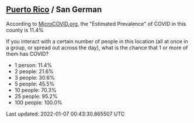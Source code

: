 
## [Puerto Rico](/united-states/puerto-rico) / San German

According to [MicroCOVID.org](http://microcovid.org),
the "Estimated Prevalence" of COVID in this county is 11.4%

If you interact with a certain number of people in this location
(all at once in a group, or spread out across the day), what is the chance that
1 or more of them has COVID?

- 1 person: 11.4%
- 2 people: 21.6%
- 3 people: 30.6%
- 5 people: 45.5%
- 10 people: 70.3%
- 25 people: 95.2%
- 100 people: 100.0%

Last updated: 2022-01-07 00:43:30.865507 UTC
